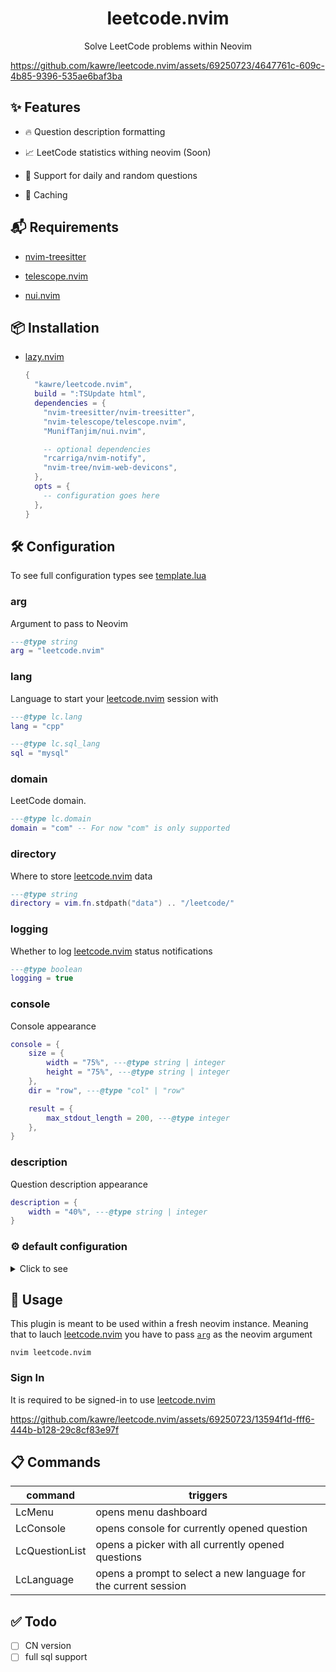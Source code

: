 <div align="center">

# leetcode.nvim

Solve LeetCode problems within Neovim

</div>

https://github.com/kawre/leetcode.nvim/assets/69250723/4647761c-609c-4b85-9396-535ae6baf3ba

[leetcode.nvim]: https://github.com/kawre/leetcode.nvim

## ✨ Features

- 🔥 Question description formatting

- 📈 LeetCode statistics withing neovim (Soon)

- 🔀 Support for daily and random questions

- 💾 Caching

## 📬 Requirements

- [nvim-treesitter][nvim-treesitter]

- [telescope.nvim][telescope.nvim]

- [nui.nvim][nui.nvim]

[nvim-treesitter]: https://github.com/nvim-treesitter/nvim-treesitter
[telescope.nvim]: https://github.com/nvim-telescope/telescope.nvim
[nui.nvim]: https://github.com/MunifTanjim/nui.nvim
[nvim-notify]: https://github.com/rcarriga/nvim-notify

## 📦 Installation

- [lazy.nvim][lazy.nvim]

  ```lua
  {
    "kawre/leetcode.nvim",
    build = ":TSUpdate html",
    dependencies = {
      "nvim-treesitter/nvim-treesitter",
      "nvim-telescope/telescope.nvim",
      "MunifTanjim/nui.nvim",

      -- optional dependencies
      "rcarriga/nvim-notify",
      "nvim-tree/nvim-web-devicons",
    },
    opts = {
      -- configuration goes here
    },
  }
  ```

[lazy.nvim]: https://github.com/folke/lazy.nvim
[packer.nvim]: https://github.com/wbthomason/packer.nvim

## 🛠️ Configuration

To see full configuration types see [template.lua](./lua/leetcode/config/template.lua)

### arg

Argument to pass to Neovim 

```lua
---@type string
arg = "leetcode.nvim"
```

### lang

Language to start your [leetcode.nvim][leetcode.nvim] session with

```lua
---@type lc.lang
lang = "cpp"

---@type lc.sql_lang
sql = "mysql"
```

### domain

LeetCode domain.

```lua
---@type lc.domain
domain = "com" -- For now "com" is only supported
```

### directory

Where to store [leetcode.nvim][leetcode.nvim] data

```lua
---@type string
directory = vim.fn.stdpath("data") .. "/leetcode/"
```

### logging

Whether to log [leetcode.nvim][leetcode.nvim] status notifications

```lua
---@type boolean
logging = true
```

### console

Console appearance

```lua
console = {
    size = {
        width = "75%", ---@type string | integer
        height = "75%", ---@type string | integer
    },
    dir = "row", ---@type "col" | "row"

    result = {
        max_stdout_length = 200, ---@type integer
    },
}
```

### description

Question description appearance

```lua
description = {
    width = "40%", ---@type string | integer
}
```


### ⚙️ default configuration

<details>
  <summary>Click to see</summary>

```lua
{
    ---@type string
    arg = "leetcode.nvim",

    ---@type lc.lang
    lang = "cpp",

    ---@type lc.sql_lang
    sql = "mysql",

    ---@type lc.domain
    domain = "com",

    ---@type string
    directory = vim.fn.stdpath("data") .. "/leetcode/",

    ---@type boolean
    logging = true,

    console = {
        size = {
            width = "75%", ---@type string | integer
            height = "75%", ---@type string | integer
        },
        dir = "row", ---@type "col" | "row"

        result = {
            max_stdout_length = 200, ---@type integer
        },
    },

    description = {
        width = "40%", ---@type string | integer
    },
}
```

</details>

## 🚀 Usage

This plugin is meant to be used within a fresh neovim instance.
Meaning that to lauch [leetcode.nvim][leetcode.nvim] you have to pass [`arg`](#arg) as the neovim argument

```
nvim leetcode.nvim
```

### Sign In

It is required to be signed-in to use [leetcode.nvim][leetcode.nvim]

https://github.com/kawre/leetcode.nvim/assets/69250723/13594f1d-fff6-444b-b128-29c8cf83e97f

## 📋 Commands

| command   | triggers    |
|--------------- | --------------- |
| LcMenu | opens menu dashboard |
| LcConsole | opens console for currently opened question |
| LcQuestionList | opens a picker with all currently opened questions |
| LcLanguage | opens a prompt to select a new language for the current session |

## ✅ Todo

- [ ] CN version
- [ ] full sql support
